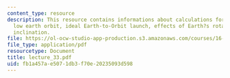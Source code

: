 ```yaml
---
content_type: resource
description: This resource contains informations about calculations for launches to
  low earth orbit, ideal Earth-to-Orbit launch, effects of Earth?s rotation and orbit
  inclination.
file: https://ol-ocw-studio-app-production.s3.amazonaws.com/courses/16-512-rocket-propulsion-fall-2005/fb1a457ae5071db3f70e20235093d598_lecture_33.pdf
file_type: application/pdf
resourcetype: Document
title: lecture_33.pdf
uid: fb1a457a-e507-1db3-f70e-20235093d598
---
```


